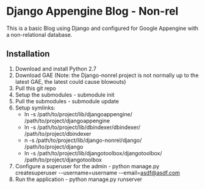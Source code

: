 Django Appengine Blog - Non-rel
===============================

This is a basic Blog using Django and configured for Google Appengine with a non-relational database.

Installation
------------

1. Download and install Python 2.7
2. Download GAE (Note: the Django-nonrel project is not normally up to the latest GAE, the latest could cause blowouts)
3. Pull this git repo
4. Setup the submodules - submodule init
5. Pull the submodules - submodule update
3. Setup symlinks:
	* ln -s /path/to/project/lib/djangoappengine/ /path/to/project/djangoappengine
	* ln -s /path/to/project/lib/dbindexer/dbindexer/ /path/to/project/dbindexer
	* n -s /path/to/project/lib/django-nonrel/django/ /path/to/project/django
	* ln -s /path/to/project/lib/djangotoolbox/djangotoolbox/ /path/to/project/djangotoolbox
4. Configure a superuser for the admin - python manage.py createsuperuser --username=username --email=asdf@asdf.com
5. Run the application - python manage.py runserver
